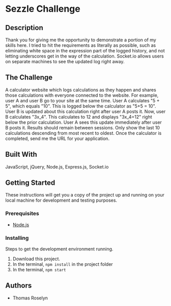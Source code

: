 
# Sezzle Challenge

## Description

Thank you for giving me the opportunity to demonstrate a portion of my skills here. I tried to hit the requirements as literally as possible, such as eliminating white space in the expression part of the logged history, and not letting underscores get in the way of the calculation. Socket.io allows users on separate machines to see the updated log right away.

## The Challenge

A calculator website which logs calculations as they happen and shares those calculations with everyone connected to the website. For example, user A and user B go to your site at the same time. User A calculates "5 + 5", which equals "10". This is logged below the calculator as "5+5 = 10". User B is updated about this calculation right after user A posts it. Now, user B calculates "3x_4". This calculates to 12 and displays "3x_4=12" right below the prior calculation. User A sees this update immediately after user B posts it. Results should remain between sessions. Only show the last 10 calculations descending from most recent to oldest. Once the calculator is completed, send me the URL for your application.

## Built With

JavaScript, jQuery, Node.js, Express.js, Socket.io

## Getting Started

These instructions will get you a copy of the project up and running on your local machine for development and testing purposes.

### Prerequisites

- [Node.js](https://nodejs.org/en/)

### Installing

Steps to get the development environment running.

1. Download this project.
4. In the terminal, `npm install` in the project folder
5. In the terminal, `npm start`

## Authors

* Thomas Roselyn